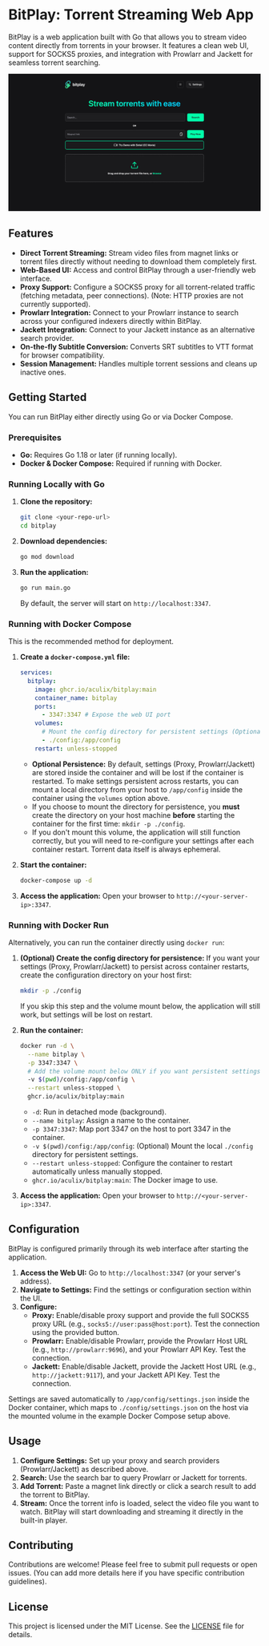 # BitPlay: Torrent Streaming Web App

BitPlay is a web application built with Go that allows you to stream video content directly from torrents in your browser. It features a clean web UI, support for SOCKS5 proxies, and integration with Prowlarr and Jackett for seamless torrent searching.

![Bitplay Home](screenshots/bitplay_home.png)

## Features

*   **Direct Torrent Streaming:** Stream video files from magnet links or torrent files directly without needing to download them completely first.
*   **Web-Based UI:** Access and control BitPlay through a user-friendly web interface.
*   **Proxy Support:** Configure a SOCKS5 proxy for all torrent-related traffic (fetching metadata, peer connections). (Note: HTTP proxies are not currently supported).
*   **Prowlarr Integration:** Connect to your Prowlarr instance to search across your configured indexers directly within BitPlay.
*   **Jackett Integration:** Connect to your Jackett instance as an alternative search provider.
*   **On-the-fly Subtitle Conversion:** Converts SRT subtitles to VTT format for browser compatibility.
*   **Session Management:** Handles multiple torrent sessions and cleans up inactive ones.

## Getting Started

You can run BitPlay either directly using Go or via Docker Compose.

### Prerequisites

*   **Go:** Requires Go 1.18 or later (if running locally).
*   **Docker & Docker Compose:** Required if running with Docker.

### Running Locally with Go

1.  **Clone the repository:**
    ```bash
    git clone <your-repo-url>
    cd bitplay
    ```
2.  **Download dependencies:**
    ```bash
    go mod download
    ```
3.  **Run the application:**
    ```bash
    go run main.go
    ```
    By default, the server will start on `http://localhost:3347`.

### Running with Docker Compose

This is the recommended method for deployment.

1.  **Create a `docker-compose.yml` file:**
    ```yaml
    services:
      bitplay:
        image: ghcr.io/aculix/bitplay:main
        container_name: bitplay
        ports:
          - 3347:3347 # Expose the web UI port
        volumes:
          # Mount the config directory for persistent settings (Optional)
          - ./config:/app/config 
        restart: unless-stopped
    ```
    *   **Optional Persistence:** By default, settings (Proxy, Prowlarr/Jackett) are stored inside the container and will be lost if the container is restarted. To make settings persistent across restarts, you can mount a local directory from your host to `/app/config` inside the container using the `volumes` option above. 
    *   If you choose to mount the directory for persistence, you **must** create the directory on your host machine **before** starting the container for the first time: `mkdir -p ./config`. 
    *   If you don't mount this volume, the application will still function correctly, but you will need to re-configure your settings after each container restart. Torrent data itself is always ephemeral.

2.  **Start the container:**
    ```bash
    docker-compose up -d
    ```
3.  **Access the application:** Open your browser to `http://<your-server-ip>:3347`.

### Running with Docker Run

Alternatively, you can run the container directly using `docker run`:

1.  **(Optional) Create the config directory for persistence:** If you want your settings (Proxy, Prowlarr/Jackett) to persist across container restarts, create the configuration directory on your host first:
    ```bash
    mkdir -p ./config
    ```
    If you skip this step and the volume mount below, the application will still work, but settings will be lost on restart.

2.  **Run the container:**
    ```bash
    docker run -d \
      --name bitplay \
      -p 3347:3347 \
      # Add the volume mount below ONLY if you want persistent settings (and created ./config above)
      -v $(pwd)/config:/app/config \
      --restart unless-stopped \
      ghcr.io/aculix/bitplay:main
    ```
    *   `-d`: Run in detached mode (background).
    *   `--name bitplay`: Assign a name to the container.
    *   `-p 3347:3347`: Map port 3347 on the host to port 3347 in the container.
    *   `-v $(pwd)/config:/app/config`: (Optional) Mount the local `./config` directory for persistent settings.
    *   `--restart unless-stopped`: Configure the container to restart automatically unless manually stopped.
    *   `ghcr.io/aculix/bitplay:main`: The Docker image to use.

3.  **Access the application:** Open your browser to `http://<your-server-ip>:3347`.

## Configuration

BitPlay is configured primarily through its web interface after starting the application.

1.  **Access the Web UI:** Go to `http://localhost:3347` (or your server's address).
2.  **Navigate to Settings:** Find the settings or configuration section within the UI.
3.  **Configure:**
    *   **Proxy:** Enable/disable proxy support and provide the full SOCKS5 proxy URL (e.g., `socks5://user:pass@host:port`). Test the connection using the provided button.
    *   **Prowlarr:** Enable/disable Prowlarr, provide the Prowlarr Host URL (e.g., `http://prowlarr:9696`), and your Prowlarr API Key. Test the connection.
    *   **Jackett:** Enable/disable Jackett, provide the Jackett Host URL (e.g., `http://jackett:9117`), and your Jackett API Key. Test the connection.

Settings are saved automatically to `/app/config/settings.json` inside the Docker container, which maps to `./config/settings.json` on the host via the mounted volume in the example Docker Compose setup above.

## Usage

1.  **Configure Settings:** Set up your proxy and search providers (Prowlarr/Jackett) as described above.
2.  **Search:** Use the search bar to query Prowlarr or Jackett for torrents.
3.  **Add Torrent:** Paste a magnet link directly or click a search result to add the torrent to BitPlay.
4.  **Stream:** Once the torrent info is loaded, select the video file you want to watch. BitPlay will start downloading and streaming it directly in the built-in player.

## Contributing

Contributions are welcome! Please feel free to submit pull requests or open issues. (You can add more details here if you have specific contribution guidelines).

## License

This project is licensed under the MIT License. See the [LICENSE](LICENSE) file for details.
